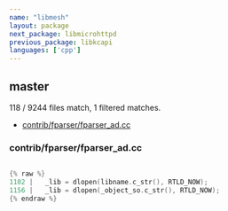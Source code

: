 ```yaml
---
name: "libmesh"
layout: package
next_package: libmicrohttpd
previous_package: libkcapi
languages: ['cpp']
---
```

## master
118 / 9244 files match, 1 filtered matches.

 - [contrib/fparser/fparser_ad.cc](#contribfparserfparser_adcc)

### contrib/fparser/fparser_ad.cc

```cpp

{% raw %}
1102 |   _lib = dlopen(libname.c_str(), RTLD_NOW);
1156 |   _lib = dlopen(_object_so.c_str(), RTLD_NOW);
{% endraw %}

```